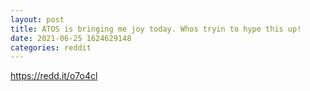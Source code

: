 ```yaml
--- 
layout: post 
title: ATOS is bringing me joy today. Whos tryin to hype this up! 
date: 2021-06-25 1624629148 
categories: reddit 
--- 
```

https://redd.it/o7o4cl